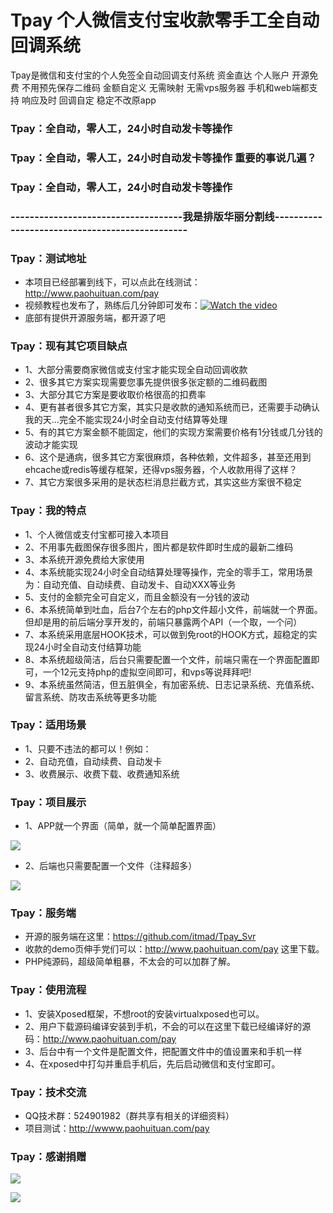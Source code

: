 # Tpay 个人微信支付宝收款零手工全自动回调系统
Tpay是微信和支付宝的个人免签全自动回调支付系统 资金直达 个人账户 开源免费 不用预先保存二维码 金额自定义 无需映射 无需vps服务器 手机和web端都支持 响应及时 回调自定 稳定不改原app

### Tpay：全自动，零人工，24小时自动发卡等操作
### Tpay：全自动，零人工，24小时自动发卡等操作   重要的事说几遍？
### Tpay：全自动，零人工，24小时自动发卡等操作
### ------------------------------------我是排版华丽分割线-----------------------------------------------
### Tpay：测试地址
 - 本项目已经部署到线下，可以点此在线测试：http://www.paohuituan.com/pay
 - 视频教程也发布了，熟练后几分钟即可发布：[![Watch the video](http://std.superlist.yaodenglu.com/player_pic.jpg)](http://v.youku.com/v_show/id_XMzg1Mjc5NTE0NA==.html)
 - 底部有提供开源服务端，都开源了吧
 
### Tpay：现有其它项目缺点
 - 1、大部分需要商家微信或支付宝才能实现全自动回调收款
 - 2、很多其它方案实现需要您事先提供很多张定额的二维码截图
 - 3、大部分其它方案是要收取价格很高的扣费率
 - 4、更有甚者很多其它方案，其实只是收款的通知系统而已，还需要手动确认我的天...完全不能实现24小时全自动支付结算等处理
 - 5、有的其它方案金额不能固定，他们的实现方案需要价格有1分钱或几分钱的波动才能实现
 - 6、这个是通病，很多其它方案很麻烦，各种依赖，文件超多，甚至还用到ehcache或redis等缓存框架，还得vps服务器，个人收款用得了这样？
 - 7、其它方案很多采用的是状态栏消息拦截方式，其实这些方案很不稳定

### Tpay：我的特点
 - 1、个人微信或支付宝都可接入本项目
 - 2、不用事先截图保存很多图片，图片都是软件即时生成的最新二维码
 - 3、本系统开源免费给大家使用
 - 4、本系统能实现24小时全自动结算处理等操作，完全的零手工，常用场景为：自动充值、自动续费、自动发卡、自动XXX等业务
 - 5、支付的金额完全可自定义，而且金额没有一分钱的波动
 - 6、本系统简单到吐血，后台7个左右的php文件超小文件，前端就一个界面。但却是用的前后端分享开发的，前端只暴露两个API（一个取，一个问）
 - 7、本系统采用底层HOOK技术，可以做到免root的HOOK方式，超稳定的实现24小时全自动支付结算功能
 - 8、本系统超级简洁，后台只需要配置一个文件，前端只需在一个界面配置即可，一个12元支持php的虚拟空间即可，和vps等说拜拜吧!
 - 9、本系统虽然简洁，但五脏俱全，有加密系统、日志记录系统、充值系统、留言系统、防攻击系统等更多功能

### Tpay：适用场景
 - 1、只要不违法的都可以！例如：
 - 2、自动充值，自动续费、自动发卡
 - 3、收费展示、收费下载、收费通知系统
 

### Tpay：项目展示
 - 1、APP就一个界面（简单，就一个简单配置界面）
 
 ![](http://std.superlist.yaodenglu.com/tpay_page.png)
 
 - 2、后端也只需要配置一个文件（注释超多）
 
 ![](http://std.superlist.yaodenglu.com/php_page.png)

### Tpay：服务端
 - 开源的服务端在这里：https://github.com/itmad/Tpay_Svr
 - 收款的demo页伸手党们可以：http://www.paohuituan.com/pay 这里下载。
 - PHP纯源码，超级简单粗暴，不太会的可以加群了解。
 
 
### Tpay：使用流程
 - 1、安装Xposed框架，不想root的安装virtualxposed也可以。
 - 2、用户下载源码编译安装到手机，不会的可以在这里下载已经编译好的源码：http://www.paohuituan.com/pay
 - 3、后台中有一个文件是配置文件，把配置文件中的值设置来和手机一样
 - 4、在xposed中打勾并重启手机后，先后启动微信和支付宝即可。

### Tpay：技术交流
 - QQ技术群：524901982（群共享有相关的详细资料）
 - 项目测试：http://wwww.paohuituan.com/pay
 
 
### Tpay：感谢捐赠

 ![](http://std.superlist.yaodenglu.com/wechat_pay.png?m=s) 


 ![](http://std.superlist.yaodenglu.com/alipay_pay.png?m=s)
 
 
 
 
